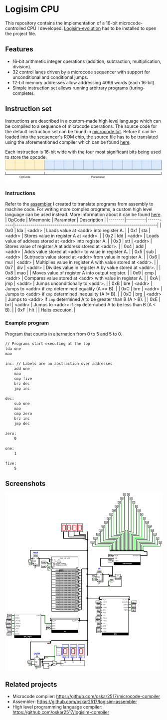 # Logisim CPU
This repository contains the implementation of a 16-bit microcode-controlled CPU I developed. [Logisim-evolution](https://github.com/oskar2517/logisim-assembler) has to be installed to open the project file.

## Features
- 16-bit arithmetic integer operations (addition, subtraction, multiplication, division).
- 32 control lanes driven by a microcode sequencer with support for unconditional and conditional jumps.
- 12-bit memory addresses allow addressing 4096 words (each 16-bit).
- Simple instruction set allows running arbitrary programs (turing-complete).

## Instruction set
Instructions are described in a custom-made high level language which can be compiled to a sequence of microcode operations. The source code for the default instruction set can be found in [microcode.txt](microcode.txt). Before it can be loaded into the sequencer's ROM chip, the source file has to be translated using the aforementioned compiler which can be found [here](https://github.com/oskar2517/microcode-compiler).

Each instruction is 16-bit wide with the four most significant bits being used to store the opcode.
![Instruction](assets/instruction.png)

### Instructions
Refer to the [assembler](https://github.com/oskar2517/logisim-assembler) I created to translate programs from assembly to machine code. For writing more complex programs, a custom high level language can be used instead. More information about it can be found [here](https://github.com/oskar2517/logisim-compiler).
| OpCode | Mnemonic | Parameter | Description                                                           |
|--------|----------|-----------|-----------------------------------------------------------------------|
| 0x0    | lda      | \<addr\>  | Loads value at \<addr\> into register A.                              |
| 0x1    | sta      | \<addr\>  | Stores value in register A at \<addr\>.                               |
| 0x2    | ldd      | \<addr\>  | Loads value of address stored at \<addr\> into register A.            |
| 0x3    | stt      | \<addr\>  | Stores value of register A at address stored at \<addr\>.               |
| 0x4    | add      | \<addr\>  | Adds value stored at \<addr\> to value in register A.                 |
| 0x5    | sub      | \<addr\>  | Subtracts value stored at \<addr\> from value in register A.          |
| 0x6    | mul      | \<addr\>  | Multiplies value in register A with value stored at \<addr\>.         |
| 0x7    | div      | \<addr\>  | Divides value in register A by value stored at \<addr\>.              |
| 0x8    | mao      |           | Moves value of register A into output register.                       |
| 0x9    | cmp      | \<addr\>  | Compares value stored at \<addr\> with value in register A.           |
| 0xA    | jmp      | \<addr\>  | Jumps unconditionally to \<addr\>.                                    |
| 0xB    | bre      | \<addr\>  | Jumps to \<addr\> if `cmp` determined equality (A == B).              |
| 0xC    | brn      | \<addr\>  | Jumps to \<addr\> if `cmp` determined inequality (A != B).            |
| 0xD    | brg      | \<addr\>  | Jumps to \<addr\> if `cmp` determined A to be greater than B (A > B). |
| 0xE    | brl      | \<addr\>  | Jumps to \<addr\> if `cmp` deternubed A to be less than B (A < B).    |
| 0xF    | hlt      |           | Halts executon.                                                       |

### Example program
Program that counts in alternation from 0 to 5 and 5 to 0. 
```
// Programs start executing at the top
lda one
mao

inc: // Labels are an abstraction over addresses
    add one
    mao
    cmp five
    brz dec
    jmp inc

dec:
    sub one
    mao
    cmp zero
    brz inc
    jmp dec

zero:
    0

one:
    1

five:
    5
```

## Screenshots
![Screenshot](assets/export.png)

## Related projects
- Microcode compiler: https://github.com/oskar2517/microcode-compiler
- Assembler: https://github.com/oskar2517/logisim-assembler
- High level programming language compiler: https://github.com/oskar2517/logisim-compiler
